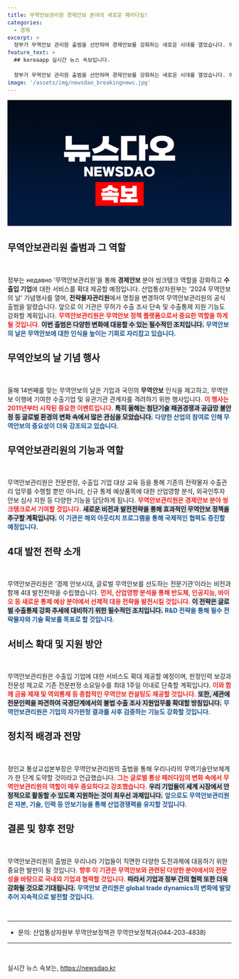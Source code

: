 ```yaml
---
title: 무역안보관리원 경제안보 분야의 새로운 패러다임!
categories:
  - 경제
excerpt: >
  정부가 무역안보 관리원 출범을 선언하며 경제안보를 강화하는 새로운 시대를 열었습니다. 이번 변화는 기업과 국민들에게 큰 도움이 될 것으로 기대되며, 급변하는 글로벌 통상 환경 속에서 한국의 무역기술 안전을 지킬 핵심 전략으로 주목받고 있습니다!
feature_text: >
  ## koreaapp 실시간 뉴스 속보입니다.

  정부가 무역안보 관리원 출범을 선언하며 경제안보를 강화하는 새로운 시대를 열었습니다. 이번 변화는 기업과 국민들에게 큰 도움이 될 것으로 기대되며, 급변하는 글로벌 통상 환경 속에서 한국의 무역기술 안전을 지킬 핵심 전략으로 주목받고 있습니다!
image: '/assets/img/newsdao_breakingnews.jpg'
---
```


<p><img src="/assets/img/newsdao_breakingnews.jpg" alt="koreaapp 속보" /></p>

<h2 data-ke-size="size26">무역안보관리원 출범과 그 역할</h2>

<p data-ke-size="size16">&nbsp;</p>

<p>정부는 недавно ‘무역안보관리원’을 통해 <b>경제안보</b> 분야 씽크탱크 역할을 강화하고 <b>수출입 기업</b>에 대한 서비스를 확대 제공할 예정입니다. 산업통상자원부는 ‘2024 무역안보의 날’ 기념행사를 열며, <b>전략물자관리원</b>에서 명칭을 변경하여 무역안보관리원의 공식 출범을 알렸습니다. 앞으로 이 기관은 무허가 수출 조사 단속 및 수출통제 지원 기능도 강화할 계획입니다. <b><span style="color: #ee2323;">무역안보관리원은 무역안보 정책 플랫폼으로서 중요한 역할을 하게 될 것입니다.</span></b> <b><span style="background-color: #21538527;">이번 출범은 다양한 변화에 대응할 수 있는 필수적인 조치입니다.</span></b> <b><span style="color: #1a5490;">무역안보의 날은 무역안보에 대한 인식을 높이는 기회로 자리잡고 있습니다.</span></b></p>

<h2 data-ke-size="size26">무역안보의 날 기념 행사</h2>

<p data-ke-size="size16">&nbsp;</p>

<p>올해 14번째를 맞는 무역안보의 날은 기업과 국민의 <b>무역안보</b> 인식을 제고하고, 무역안보 이행에 기여한 수출기업 및 유관기관 관계자를 격려하기 위한 행사입니다. <b><span style="color: #ee2323;">이 행사는 2011년부터 시작된 중요한 이벤트입니다.</span></b> <b><span style="background-color: #21538527;">특히 올해는 첨단기술 패권경쟁과 공급망 불안정 등 글로벌 환경의 변화 속에서 많은 관심을 모았습니다.</span></b> <b><span style="color: #1a5490;">다양한 산업의 참여로 인해 무역안보의 중요성이 더욱 강조되고 있습니다.</span></b></p>

<h2 data-ke-size="size26">무역안보관리원의 기능과 역할</h2>

<p data-ke-size="size16">&nbsp;</p>

<p>무역안보관리원은 전문판정, 수출입 기업 대상 교육 등을 통해 기존의 전략물자 수출관리 업무를 수행할 뿐만 아니라, 신규 통제 예상품목에 대한 산업영향 분석, 외국인투자 안보 심사 지원 등 다양한 기능을 담당하게 됩니다. <b><span style="color: #ee2323;">무역안보관리원은 경제안보 분야 씽크탱크로서 기여할 것입니다.</span></b> <b><span style="background-color: #21538527;">새로운 비전과 발전전략을 통해 효과적인 무역안보 정책을 추구할 계획입니다.</span></b> <b><span style="color: #1a5490;">이 기관은 해외 아웃리치 프로그램을 통해 국제적인 협력도 증진할 예정입니다.</span></b></p>

<h2 data-ke-size="size26">4대 발전 전략 소개</h2>

<p data-ke-size="size16">&nbsp;</p>

<p>무역안보관리원은 ‘경제 안보시대, 글로벌 무역안보를 선도하는 전문기관’이라는 비전과 함께 4대 발전전략을 수립했습니다. <b><span style="color: #ee2323;">먼저, 산업영향 분석을 통해 반도체, 인공지능, 바이오 등 새로운 통제 예상 분야에서 선제적 대응 전략을 발전시킬 것입니다.</span></b> <b><span style="background-color: #21538527;">이 전략은 글로벌 수출통제 강화 추세에 대비하기 위한 필수적인 조치입니다.</span></b> <b><span style="color: #1a5490;">R&amp;D 전략을 통해 필수 전략물자와 기술 확보를 목표로 할 것입니다.</span></b></p>

<h2 data-ke-size="size26">서비스 확대 및 지원 방안</h2>

<p data-ke-size="size16">&nbsp;</p>

<p>무역안보관리원은 수출입 기업에 대한 서비스도 확대 제공할 예정이며, 판정인력 보강과 전문성 제고로 기존 전문판정 소요일수를 최대 1주일 이내로 단축할 계획입니다. <b><span style="color: #ee2323;">이와 함께 금융 제재 및 역외통제 등 종합적인 무역안보 컨설팅도 제공할 것입니다.</span></b> <b><span style="background-color: #21538527;">또한, 세관에 전문인력을 파견하여 국경단계에서의 불법 수출 조사 지원업무를 확대할 방침입니다.</span></b> <b><span style="color: #1a5490;">무역안보관리원은 기업의 자가판정 결과를 사후 검증하는 기능도 강화할 것입니다.</span></b></p>

<h2 data-ke-size="size26">정치적 배경과 전망</h2>

<p data-ke-size="size16">&nbsp;</p>

<p>정인교 통상교섭본부장은 무역안보관리원의 출범을 통해 우리나라의 무역기술안보체계가 한 단계 도약할 것이라고 언급했습니다. <b><span style="color: #ee2323;">그는 글로벌 통상 패러다임의 변화 속에서 무역안보관리원의 역할이 매우 중요하다고 강조했습니다.</span></b> <b><span style="background-color: #21538527;">우리 기업들이 세계 시장에서 안정적으로 활동할 수 있도록 지원하는 것이 최우선 과제입니다.</span></b> <b><span style="color: #1a5490;">앞으로도 무역안보관리원은 자본, 기술, 인력 등 안보기능을 통해 산업경쟁력을 유지할 것입니다.</span></b></p>

<h2 data-ke-size="size26">결론 및 향후 전망</h2>

<p data-ke-size="size16">&nbsp;</p>

<p>무역안보관리원의 출범은 우리나라 기업들이 직면한 다양한 도전과제에 대응하기 위한 중요한 발판이 될 것입니다. <b><span style="color: #ee2323;">향후 이 기관은 무역안보와 관련된 다양한 분야에서의 전문성을 바탕으로 국내외 기업과 협력할 것입니다.</span></b> <b><span style="background-color: #21538527;">따라서 기업과 정부 간의 협력 또한 더욱 강화될 것으로 기대됩니다.</span></b>  <b><span style="color: #1a5490;">무역안보 관리원은 global trade dynamics의 변화에 발맞추어 지속적으로 발전할 것입니다.</span></b> </p>

<p data-ke-size="size16">&nbsp;</p>

<hr />

<ul>
  <li>문의: 산업통상자원부 무역안보정책관 무역안보정책과(044-203-4838)</li>
</ul>

<hr />

<p data-ke-size="size16">&nbsp;</p>
실시간 뉴스 속보는, <a href="https://newsdao.kr" rel="dofollow">https://newsdao.kr</a>


